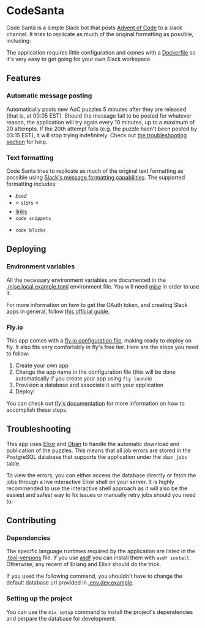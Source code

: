 # CodeSanta

Code Santa is a simple Slack bot that posts [Advent of Code](https://www.adventofcode.com) to a slack channel. It tries
to replicate as much of the original formatting as possible, including:

The application requires little configuration and comes with a [Dockerfile](Dockerfile) so it's very easy to get going for your own Slack workspace.

## Features

### Automatic message posting

Automatically posts new AoC puzzles 5 minutes after they are released (that is, at 00:05 EST). Should the message fail to be posted for whatever reason, the application will try again every 10 minutes, up to a maximum of 20 attempts. If the 20th attempt fails (e.g. the puzzle hasn't been posted by 03:15 EST), it will stop trying indefinitely. Check out [the troubleshooting section](#troubleshooting) for help.

### Text formatting

Code Santa tries to replicate as much of the original text formatting as possible using [Slack's message formatting capabilities](https://slack.com/help/articles/202288908-Format-your-messages). The supported formatting includes:

- _bold_
- ⭐ _stars_ ⭐
- [links](https://adventofcode.com/)
- `code snippets`
- ```
  code blocks
  ```

## Deploying

### Environment variables

All the necessary environment variables are documented in the [.mise.local.example.toml](.mise.local.example.toml) environment file. You will need [mise](https://mise.jdx.dev/) in order to use it.

For more information on how to get the OAuth token, and creating Slack apps in general, follow [this official guide](https://api.slack.com/authentication/basics).

### Fly.io

This app comes with a [fly.io configuration file](fly.toml), making ready to deploy on fly. It also fits very comfortably in fly's free tier. Here are the steps you need to follow:

1. Create your own app
1. Change the app name in the configuration file (this will be done automatically if you create your app using `fly launch`)
1. Provision a database and associate it with your application
1. Deploy!

You can check out [fly's documentation](https://fly.io/docs/) for more information on how to accomplish these steps.

## Troubleshooting

This app uses [Elixir](https://elixir-lang.org/) and [Oban](https://getoban.pro/) to handle the automatic download and publication of the puzzles. This means that all job errors are stored in the PostgreSQL database that supports the application under the `oban_jobs` table.

To view the errors, you can either access the database directly or fetch the jobs through a live interactive Elixir shell on your server. It is highly recommended to use the interactive shell approach as it will also be the easiest and safest way to fix issues or manually retry jobs should you need to.

## Contributing

### Dependencies

The specific language runtimes required by the application are listed in the [.tool-versions](.tool-versions) file. If you use [asdf](https://asdf-vm.com/) you can install them with `asdf install`. Otherwise, any recent of Erlang and Elixir should do the trick.

If you used the following command, you shouldn't have to change the default database url provided in [.env.dev.example](.env.dev.example).

### Setting up the project

You can use the `mix setup` command to install the project's dependencies and perpare the database for development.

